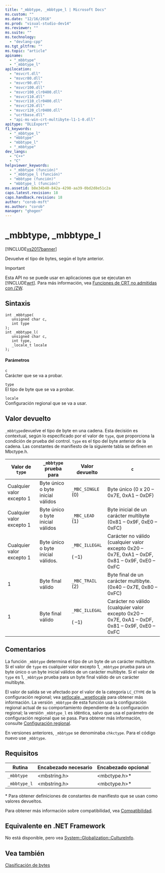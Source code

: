 ```yaml
---
title: "_mbbtype, _mbbtype_l | Microsoft Docs"
ms.custom: ""
ms.date: "12/16/2016"
ms.prod: "visual-studio-dev14"
ms.reviewer: ""
ms.suite: ""
ms.technology: 
  - "devlang-cpp"
ms.tgt_pltfrm: ""
ms.topic: "article"
apiname: 
  - "_mbbtype"
  - "_mbbtype_l"
apilocation: 
  - "msvcrt.dll"
  - "msvcr80.dll"
  - "msvcr90.dll"
  - "msvcr100.dll"
  - "msvcr100_clr0400.dll"
  - "msvcr110.dll"
  - "msvcr110_clr0400.dll"
  - "msvcr120.dll"
  - "msvcr120_clr0400.dll"
  - "ucrtbase.dll"
  - "api-ms-win-crt-multibyte-l1-1-0.dll"
apitype: "DLLExport"
f1_keywords: 
  - "_mbbtype_l"
  - "mbbtype"
  - "mbbtype_l"
  - "_mbbtype"
dev_langs: 
  - "C++"
  - "C"
helpviewer_keywords: 
  - "_mbbtype (función)"
  - "_mbbtype_l (función)"
  - "mbbtype (función)"
  - "mbbtype_l (función)"
ms.assetid: b8e34b40-842a-4298-aa39-0bd2d8e51c2a
caps.latest.revision: 18
caps.handback.revision: 18
author: "corob-msft"
ms.author: "corob"
manager: "ghogen"
---
```

# _mbbtype, _mbbtype_l
[!INCLUDE[vs2017banner](../../assembler/inline/includes/vs2017banner.md)]

Devuelve el tipo de bytes, según el byte anterior.  
  
> [!IMPORTANT]
>  Esta API no se puede usar en aplicaciones que se ejecutan en [!INCLUDE[wrt](../../atl/reference/includes/wrt_md.md)].  Para más información, vea [Funciones de CRT no admitidas con \/ZW](http://msdn.microsoft.com/library/windows/apps/jj606124.aspx).  
  
## Sintaxis  
  
```  
int _mbbtype(  
   unsigned char c,  
   int type   
);  
int _mbbtype_l(  
   unsigned char c,  
   int type,  
   _locale_t locale  
);  
```  
  
#### Parámetros  
 `c`  
 Carácter que se va a probar.  
  
 `type`  
 El tipo de byte que se va a probar.  
  
 `locale`  
 Configuración regional que se va a usar.  
  
## Valor devuelto  
 `_mbbtype`devuelve el tipo de byte en una cadena.  Esta decisión es contextual, según lo especificado por el valor de `type`, que proporciona la condición de prueba del control.  `type` es el tipo del byte anterior de la cadena.  Las constantes de manifiesto de la siguiente tabla se definen en Mbctype.h.  
  
|Valor de `type`|`_mbbtype` prueba para|Valor devuelto|`c`|  
|---------------------|----------------------------|--------------------|---------|  
|Cualquier valor excepto 1|Byte único o byte inicial válidos|`_MBC_SINGLE` \(0\)|Byte único \(0 x 20 – 0x7E, 0xA1 – 0xDF\)|  
|Cualquier valor excepto 1|Byte único o byte inicial válidos|`_MBC_LEAD` \(1\)|Byte inicial de un carácter multibyte \(0x81 – 0x9F, 0xE0 – 0xFC\)|  
|Cualquier valor excepto 1|Byte único o byte inicial válidos.|`_MBC_ILLEGAL`<br /><br /> \( –1\)|Carácter no válido \(cualquier valor excepto 0x20 – 0x7E, 0xA1 – 0xDF, 0x81 – 0x9F, 0xE0 – 0xFC|  
|1|Byte final válido|`_MBC_TRAIL` \(2\)|Byte final de un carácter multibyte. \(0x40 – 0x7E, 0x80 – 0xFC\)|  
|1|Byte final válido|`_MBC_ILLEGAL`<br /><br /> \( –1\)|Carácter no válido \(cualquier valor excepto 0x20 – 0x7E, 0xA1 – 0xDF, 0x81 – 0x9F, 0xE0 – 0xFC|  
  
## Comentarios  
 La función `_mbbtype` determina el tipo de un byte de un carácter multibyte.  Si el valor de `type` es cualquier valor excepto 1, `_mbbtype` prueba para un byte único o un byte inicial válidos de un carácter multibyte.  Si el valor de `type` es 1, `_mbbtype` prueba para un byte final válido de un carácter multibyte.  
  
 El valor de salida se ve afectado por el valor de la categoría `LC_CTYPE` de la configuración regional; vea [setlocale, \_wsetlocale](../../c-runtime-library/reference/setlocale-wsetlocale.md) para obtener más información.  La versión `_mbbtype` de esta función usa la configuración regional actual de su comportamiento dependiente de la configuración regional; la versión `_mbbtype_l` es idéntica, salvo que usa el parámetro de configuración regional que se pasa.  Para obtener más información, consulte [Configuración regional](../../c-runtime-library/locale.md).  
  
 En versiones anteriores, `_mbbtype` se denominaba `chkctype`.  Para el código nuevo use `_mbbtype`.  
  
## Requisitos  
  
|Rutina|Encabezado necesario|Encabezado opcional|  
|------------|--------------------------|-------------------------|  
|`_mbbtype`|\<mbstring.h\>|\<mbctype.h\>\*|  
|`_mbbtype_l`|\<mbstring.h\>|\<mbctype.h\>\*|  
  
 \* Para obtener definiciones de constantes de manifiesto que se usan como valores devueltos.  
  
 Para obtener más información sobre compatibilidad, vea [Compatibilidad](../../c-runtime-library/compatibility.md).  
  
## Equivalente en .NET Framework  
 No está disponible, pero vea [System::Globalization::CultureInfo](https://msdn.microsoft.com/en-us/library/system.globalization.cultureinfo.aspx).  
  
## Vea también  
 [Clasificación de bytes](../../c-runtime-library/byte-classification.md)